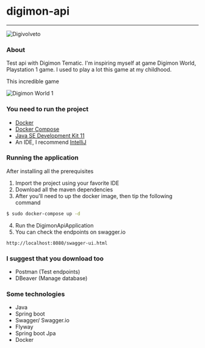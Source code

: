 # digimon-api
---
![Digivolveto](https://66.media.tumblr.com/55fea3d7561974c47d8ff97f57823f27/tumblr_mnokgkDYNf1ru8lobo1_400.gif)

### About

Test api with Digimon Tematic. I'm inspiring myself at game Digimon World, Playstation 1 game. I used to play a lot this game at my childhood.

This incredible game

![Digimon World 1](https://66.media.tumblr.com/52c40535095a4c8f4bb6e46649893ec8/tumblr_ns6k3mM42o1scncwdo1_500.gif)

### You need to run the project

* [Docker](https://docs.docker.com/install/linux/docker-ce/ubuntu/)
* [Docker Compose](https://linuxize.com/post/how-to-install-and-use-docker-compose-on-ubuntu-18-04/)
* [Java SE Development Kit 11](https://www.oracle.com/technetwork/java/javase/downloads/jdk11-downloads-5066655.html)
* An IDE, I recommend [IntelliJ](https://www.jetbrains.com/idea/)

### Running the application

After installing all the prerequisites

1. Import the project using your favorite IDE
2. Download all the maven dependencies
3. After you'll need to up the docker image, then tip the following command
```sh
$ sudo docker-compose up -d
```
4. Run the DigimonApiApplication
5. You can check the endpoints on swagger.io
```
http://localhost:8080/swagger-ui.html
```

### I suggest that you download too

* Postman (Test endpoints)
* DBeaver (Manage database)

### Some technologies

* Java
* Spring boot
* Swagger/ Swagger.io
* Flyway
* Spring boot Jpa
* Docker